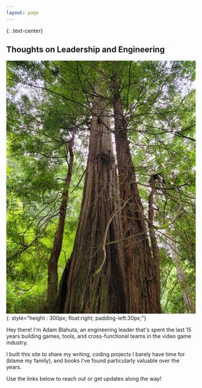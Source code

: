 ```yaml
---
layout: page
---
```


{: .text-center}
## Thoughts on Leadership and Engineering


![image](/assets/img/tree.jpg){: style="height : 300px; float:right; padding-left:30px;"}

Hey there! I'm Adam Blahuta, an engineering leader that's spent the last 15 years building games, tools, and cross-functional teams in the video game industry.

I built this site to share my writing, coding projects I barely have time for (blame my family), and books I've found particularly valuable over the years.

Use the links below to reach out or get updates along the way!


